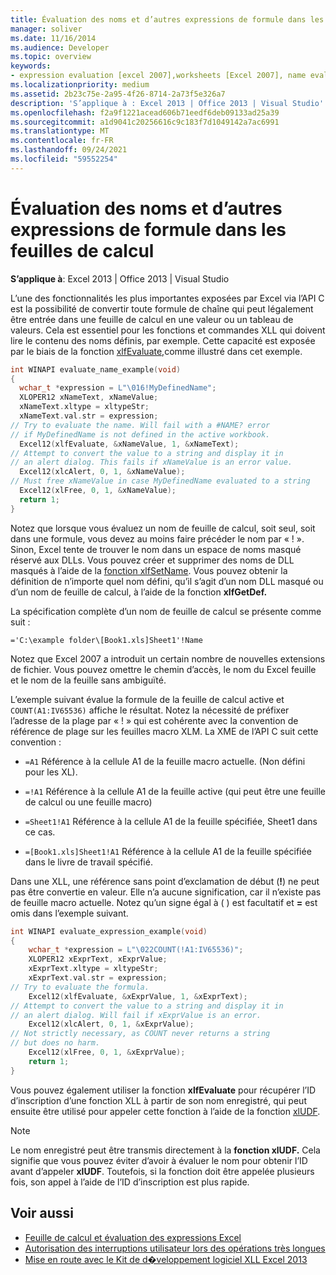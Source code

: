 ```yaml
---
title: Évaluation des noms et d’autres expressions de formule dans les feuilles de calcul
manager: soliver
ms.date: 11/16/2014
ms.audience: Developer
ms.topic: overview
keywords:
- expression evaluation [excel 2007],worksheets [Excel 2007], name evaluation,evaluating expressions [Excel 2007],evaluating worksheet names [Excel 2007],expressions [Excel 2007], evaluating,names [Excel 2007], evaluating,name evaluation [Excel 2007],strings [Excel 2007], converting to values,xlfEvaluate function [Excel 2007],worksheets [Excel 2007], expression evaluation
ms.localizationpriority: medium
ms.assetid: 2b23c75e-2a95-4f26-8714-2a73f5e326a7
description: 'S’applique à : Excel 2013 | Office 2013 | Visual Studio'
ms.openlocfilehash: f2a9f1221acead606b71eedf6deb09133ad25a39
ms.sourcegitcommit: a1d9041c20256616c9c183f7d1049142a7ac6991
ms.translationtype: MT
ms.contentlocale: fr-FR
ms.lasthandoff: 09/24/2021
ms.locfileid: "59552254"
---
```

# <a name="evaluating-names-and-other-worksheet-formula-expressions"></a>Évaluation des noms et d’autres expressions de formule dans les feuilles de calcul

**S’applique à**: Excel 2013 | Office 2013 | Visual Studio 
  
L’une des fonctionnalités les plus importantes exposées par Excel via l’API C est la possibilité de convertir toute formule de chaîne qui peut légalement être entrée dans une feuille de calcul en une valeur ou un tableau de valeurs. Cela est essentiel pour les fonctions et commandes XLL qui doivent lire le contenu des noms définis, par exemple. Cette capacité est exposée par le biais de la fonction [xlfEvaluate,](xlfevaluate.md)comme illustré dans cet exemple.
  
```C
int WINAPI evaluate_name_example(void)
{
  wchar_t *expression = L"\016!MyDefinedName";
  XLOPER12 xNameText, xNameValue;
  xNameText.xltype = xltypeStr;
  xNameText.val.str = expression;
// Try to evaluate the name. Will fail with a #NAME? error
// if MyDefinedName is not defined in the active workbook.
  Excel12(xlfEvaluate, &xNameValue, 1, &xNameText);
// Attempt to convert the value to a string and display it in
// an alert dialog. This fails if xNameValue is an error value.
  Excel12(xlcAlert, 0, 1, &xNameValue);
// Must free xNameValue in case MyDefinedName evaluated to a string
  Excel12(xlFree, 0, 1, &xNameValue);
  return 1;
}
```

Notez que lorsque vous évaluez un nom de feuille de calcul, soit seul, soit dans une formule, vous devez au moins faire précéder le nom par « ! ». Sinon, Excel tente de trouver le nom dans un espace de noms masqué réservé aux DLLs. Vous pouvez créer et supprimer des noms de DLL masqués à l’aide de la [fonction xlfSetName](xlfsetname.md). Vous pouvez obtenir la définition de n’importe quel nom défini, qu’il s’agit d’un nom DLL masqué ou d’un nom de feuille de calcul, à l’aide de la fonction **xlfGetDef.** 
  
La spécification complète d’un nom de feuille de calcul se présente comme suit :
  
`='C:\example folder\[Book1.xls]Sheet1'!Name`
  
Notez que Excel 2007 a introduit un certain nombre de nouvelles extensions de fichier. Vous pouvez omettre le chemin d’accès, le nom du Excel feuille et le nom de la feuille sans ambiguïté. 
  
L’exemple suivant évalue la formule de la feuille de calcul active et  `COUNT(A1:IV65536)` affiche le résultat. Notez la nécessité de préfixer l’adresse de la plage par « ! » qui est cohérente avec la convention de référence de plage sur les feuilles macro XLM. La XME de l’API C suit cette convention : 
  
- `=A1` Référence à la cellule A1 de la feuille macro actuelle. (Non défini pour les XL). 
  
- `=!A1` Référence à la cellule A1 de la feuille active (qui peut être une feuille de calcul ou une feuille macro) 
  
- `=Sheet1!A1` Référence à la cellule A1 de la feuille spécifiée, Sheet1 dans ce cas. 
  
- `=[Book1.xls]Sheet1!A1` Référence à la cellule A1 de la feuille spécifiée dans le livre de travail spécifié. 
  
Dans une XLL, une référence sans point d’exclamation de début (**!**) ne peut pas être convertie en valeur. Elle n’a aucune signification, car il n’existe pas de feuille macro actuelle. Notez qu’un signe égal à ( ) est facultatif et **=** est omis dans l’exemple suivant.
  
```C
int WINAPI evaluate_expression_example(void)
{
    wchar_t *expression = L"\022COUNT(!A1:IV65536)";
    XLOPER12 xExprText, xExprValue;
    xExprText.xltype = xltypeStr;
    xExprText.val.str = expression;
// Try to evaluate the formula.
    Excel12(xlfEvaluate, &xExprValue, 1, &xExprText);
// Attempt to convert the value to a string and display it in
// an alert dialog. Will fail if xExprValue is an error.
    Excel12(xlcAlert, 0, 1, &xExprValue);
// Not strictly necessary, as COUNT never returns a string
// but does no harm.
    Excel12(xlFree, 0, 1, &xExprValue);
    return 1;
}
```

Vous pouvez également utiliser la fonction **xlfEvaluate** pour récupérer l’ID d’inscription d’une fonction XLL à partir de son nom enregistré, qui peut ensuite être utilisé pour appeler cette fonction à l’aide de la fonction [xlUDF](xludf.md).
  
> [!NOTE]
> Le nom enregistré peut être transmis directement à la **fonction xlUDF.** Cela signifie que vous pouvez éviter d’avoir à évaluer le nom pour obtenir l’ID avant d’appeler **xlUDF**. Toutefois, si la fonction doit être appelée plusieurs fois, son appel à l’aide de l’ID d’inscription est plus rapide. 
  
## <a name="see-also"></a>Voir aussi

- [Feuille de calcul et évaluation des expressions Excel](excel-worksheet-and-expression-evaluation.md)
- [Autorisation des interruptions utilisateur lors des opérations très longues](permitting-user-breaks-in-lengthy-operations.md)
- [Mise en route avec le Kit de d�veloppement logiciel XLL Excel 2013](getting-started-with-the-excel-xll-sdk.md)

